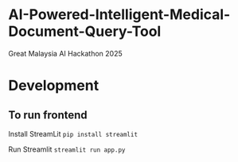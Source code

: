 # AI-Powered-Intelligent-Medical-Document-Query-Tool
Great Malaysia AI Hackathon 2025

# Development
## To run frontend
Install StreamLit
```pip install streamlit```

Run Streamlit
```streamlit run app.py```